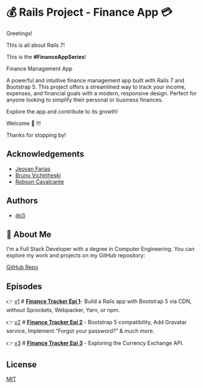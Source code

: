 
#  💰  Rails Project - Finance App  💳

Greetings!


This is all about Rails 7!

This is the  **#FinanceAppSeries**!

Finance Management App

A powerful and intuitive finance management app built with Rails 7 and Bootstrap 5. This project offers a streamlined way to track your income, expenses, and financial goals with a modern, responsive design. Perfect for anyone looking to simplify their personal or business finances.

Explore the app and contribute to its growth!

Welcome 🥰 !!!



Thanks for stopping by!


## Acknowledgements

 - [ Jeovan Farias](https://www.linkedin.com/in/jeovan-f-6283b8145/)
 - [Bruno Vichinheski](https://www.linkedin.com/in/brunovichinheski/)
 - [Robson Cavalcante](https://www.linkedin.com/in/robson-machado-cavalcante/)

## Authors

- [@j3](https://github.com/giljr)


## 🚀 About Me
I'm a Full Stack Developer with a degree in Computer Engineering. You can explore my work and projects on my GitHub repository:

[GitHub Repo](https://github.com/giljr/fiscal_service_app)

## Episodes

👉 [v1](/) # **[Finance Tracker Epi 1](https://medium.com/jungletronics/new-finance-tracker-rails-app-c9dae81033a2)**- Build a Rails app with Bootstrap 5 via CDN, without Sprockets, Webpacker, Yarn, or npm.

👉 [v2](/) # **[Finance Tracker Epi 2](https://medium.com/jungletronics/new-finance-tracker-rails-app-99ad85b5f721)** - Bootstrap 5 compatibility, Add Gravatar service, Implement “Forgot your password?” & much more.


👉 [v3](/) # **[Finance Tracker Epi 3](https://medium.com/jungletronics/new-finance-tracker-rails-app-d423bce93828)** - Exploring the Currency Exchange API.


   
## License

[MIT](https://choosealicense.com/licenses/mit/)

